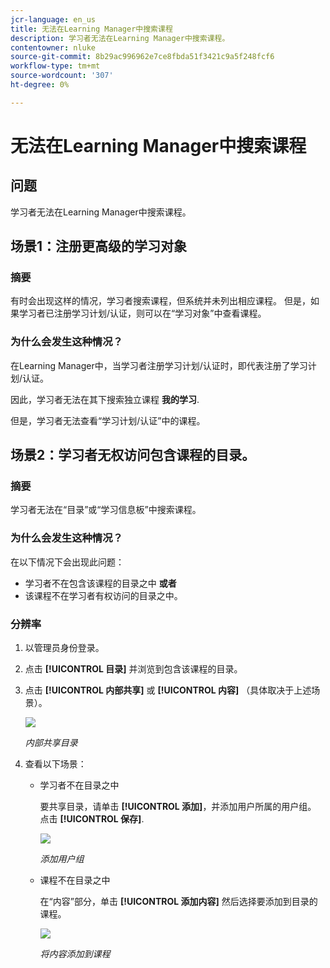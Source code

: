 ```yaml
---
jcr-language: en_us
title: 无法在Learning Manager中搜索课程
description: 学习者无法在Learning Manager中搜索课程。
contentowner: nluke
source-git-commit: 8b29ac996962e7ce8fbda51f3421c9a5f248fcf6
workflow-type: tm+mt
source-wordcount: '307'
ht-degree: 0%

---
```




# 无法在Learning Manager中搜索课程

## 问题

学习者无法在Learning Manager中搜索课程。

## 场景1：注册更高级的学习对象

### 摘要

有时会出现这样的情况，学习者搜索课程，但系统并未列出相应课程。 但是，如果学习者已注册学习计划/认证，则可以在“学习对象”中查看课程。

### 为什么会发生这种情况？

在Learning Manager中，当学习者注册学习计划/认证时，即代表注册了学习计划/认证。

因此，学习者无法在其下搜索独立课程 **我的学习**.

但是，学习者无法查看“学习计划/认证”中的课程。

## 场景2：学习者无权访问包含课程的目录。

### 摘要

学习者无法在“目录”或“学习信息板”中搜索课程。

### 为什么会发生这种情况？

在以下情况下会出现此问题：

* 学习者不在包含该课程的目录之中 **或者**
* 该课程不在学习者有权访问的目录之中。

### 分辨率

1. 以管理员身份登录。

1. 点击 **[!UICONTROL 目录]** 并浏览到包含该课程的目录。
1. 点击 **[!UICONTROL 内部共享]** 或 **[!UICONTROL 内容]** （具体取决于上述场景）。

   ![](assets/cp-share-internally.png)

   *内部共享目录*

1. 查看以下场景：

   * 学习者不在目录之中

     要共享目录，请单击 **[!UICONTROL 添加]**，并添加用户所属的用户组。 点击 **[!UICONTROL 保存]**.

     ![](assets/cp-add-user-group.png)

     *添加用户组*

   * 课程不在目录之中

     在“内容”部分，单击 **[!UICONTROL 添加内容]** 然后选择要添加到目录的课程。

     ![](assets/cp-add-content.png)

     *将内容添加到课程*
